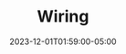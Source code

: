 ---
weight: 230
title: "Wiring"
description: ""
icon: "Bolt"
date: "2023-12-01T01:59:00-05:00"
lastmod: "2023-12-01T01:59:00-05:00"
draft: false
toc: true
---